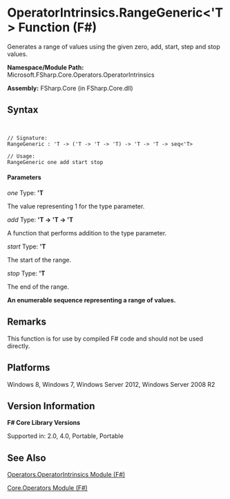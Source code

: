 # OperatorIntrinsics.RangeGeneric<'T> Function (F#)

Generates a range of values using the given zero, add, start, step and stop values.

**Namespace/Module Path:** Microsoft.FSharp.Core.Operators.OperatorIntrinsics

**Assembly:** FSharp.Core (in FSharp.Core.dll)


## Syntax


```


// Signature:
RangeGeneric : 'T -> ('T -> 'T -> 'T) -> 'T -> 'T -> seq<'T>

// Usage:
RangeGeneric one add start stop

```



#### Parameters
*one*
Type: **'T**


The value representing 1 for the type parameter.


*add*
Type: **'T -&gt; 'T -&gt; 'T**


A function that performs addition to the type parameter.


*start*
Type: **'T**


The start of the range.


*stop*
Type: **'T**


The end of the range.



**An enumerable sequence representing a range of values.**
## Remarks
This function is for use by compiled F# code and should not be used directly.


## Platforms
Windows 8, Windows 7, Windows Server 2012, Windows Server 2008 R2


## Version Information
**F# Core Library Versions**

Supported in: 2.0, 4.0, Portable, Portable




## See Also
[Operators.OperatorIntrinsics Module &#40;F&#35;&#41;](Operators.OperatorIntrinsics+Module+%28FSharp%29.md)

[Core.Operators Module &#40;F&#35;&#41;](Core.Operators+Module+%28FSharp%29.md)

